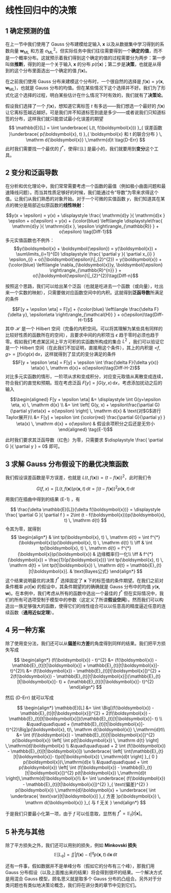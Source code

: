 # 线性回归中的决策
## 1 确定预测的值
在上一节中我们使用了 Gauss 分布建模给定输入 $\boldsymbol{x}$ 以及从数据集中学习得到的系数向量 $\boldsymbol{w}_{\text{ML}}$ 和方差 $\sigma^{2}_{\text{ML}}$。但实际任务中我们往往需要得到一个**确定的值**，而不是一个概率分布。这就预示着我们得到这个确定的值的过程需要分为两步：第一步叫做**推断**，得到的是一个关于输入 $\boldsymbol{x}$ 的分布 $p(t|\boldsymbol{x})$；第二步是**决策**，也就是从得到的这个分布里面选出一个确定的值 $f(\boldsymbol{x})$。

在之前我们使用 Gauss 分布来建模这个分布时，一个很自然的选择是 $f(\boldsymbol{x}) = y(\boldsymbol{x}, \boldsymbol{w}_{\text{ML}})$，也就是 Gauss 分布的均值。但在某些情况下这个选择并不好。我们为了形式化这个选择的过程，明白某些估计在什么情况下时有效的，我们就有了**决策论**。

假设我们选择了一个 $f(\boldsymbol{x})$，想知道它离标签 $t$ 有多远——我们想选一个最好的 $f(\boldsymbol{x})$ 让它离标签越近越好。可是我们并不知道标签到底是多少——或者说我们只知道标签的分布，这样我们就只能尝试最小化误差的期望
$$
\mathbb{E}[L] = \iint \underbrace{ L(t, f(\boldsymbol{x})) }_{ 误差函数 }\underbrace{ p(\boldsymbol{x}, t) }_{ \boldsymbol{x} 和 t 的联合分布 } \, \mathrm d{\boldsymbol{x}} \,\mathrm{d}t \tag{D-Err}
$$
此时我们需要找一个最优的 $f^{*}$，使得$\mathbb{E}[L]$ 是最小的，我们就要用到**变分**这个工具。

## 2 变分和泛函导数
在分析和优化理论中，我们常常需要考虑一个函数的最值（例如极小曲面问题和最速降线问题）。而当其性质足够好的时候，我们能通过令“导数”为零来求得这个值。让我们从我们熟悉的对象开始。对于一个可微的实值函数 $y$，我们知道其在某点的微分是局部近似原函数的**线性映射**：

$$y(x + \epsilon) = y(x) + \displaystyle \frac{ \mathrm{d}y }{ \mathrm{d}x } \epsilon + o(\epsilon)  = y(x) + {\color{blue} \left\langle \displaystyle\frac{ \mathrm{d}y }{ \mathrm{d}x }, \epsilon \right\rangle_{\mathbb{R}} }   + o(\epsilon) \tag{Diff-1}$$多元实值函数也不例外： $$y(\boldsymbol{x} + \boldsymbol{\epsilon}) = y(\boldsymbol{x}) + \sum\limits_{i=1}^{D} \displaystyle \frac{ \partial y }{ \partial x_{i} } \epsilon_{i} + o(\|\boldsymbol{\epsilon}\|_{2}^{2}) = y(\boldsymbol{x}) + {\color{blue} \left\langle \nabla_{\boldsymbol{x}}y, \boldsymbol{\epsilon} \right\rangle_{\mathbb{R}^{n}} }  + o(\|\boldsymbol{\epsilon}\|_{2}^{2})\tag{Diff-n}$$

按照这个思路，我们可以给出某个泛函（也就是吃进去一个函数（或向量），吐出来一个实数的映射），只需要做对应函数空间中的内积。这就得到**泛函导数**所满足的条件 

$$F[y + \epsilon \eta] = F[y] + {\color{blue} \left\langle \frac{\delta F}{\delta y}, \epsilon\eta \right\rangle_{\mathcal{H}} }  + o(\epsilon)\tag{Diff-H-1}$$其中 $\mathcal{H}$ 是一个 Hilbert 空间（完备的内积空间。可以将其理解为某些具有同样的比较好性质的函数所在的空间），且要求中间的内积项当 $\epsilon$ 趋于零时必须也趋于零。假如我们考虑某区间上平方可积的实函数所构成的集合 $L^{2}$ ，我们可以验证它是一个 Hilbert 空间（在此我们不加证明，直接用这个条件），其上的内积是 $\displaystyle \big< f, g \big> = \int {f(x)g(x)} \, \mathrm d{x}$，这样就得到了显式的变分满足的条件 $$F[y + \epsilon \eta] = F[y] + \epsilon \int \frac{\delta F}{\delta y(x)} \eta(x) \, \mathrm d{x}+ o(\epsilon)\tag{Diff-H-2}$$对比多元实函数的情形，一阶项从求和变成积分，对应变元取值从离散变成连续，符合我们的直觉和预期。现在考虑泛函 $F[y] = \displaystyle \int G(y, x) \, \mathrm d{x}$，考虑添加扰动之后的输入 

$$\begin{aligned} F[y + \epsilon \eta] &= \displaystyle \int G(y+\epsilon \eta, x) \, \mathrm d{x} \\ &= \int \left[ G(y, x) + \epsilon\frac{\partial G}{\partial y}\eta(x) + o(\epsilon) \right] \, \mathrm d{x} & \text{对$G$进行Taylor展开}\\ &= F[y] + \epsilon \int {\color{red} \frac{\partial G}{\partial y} } \eta(x) \, \mathrm d{x} + o(\epsilon) & 假设余项积分之后还是无穷小 \end{aligned} \tag{E-1}$$

此时我们要求其泛函导数（红色）为零，只需要求 $\displaystyle \frac{ \partial G }{ \partial y }  = 0$ 即可。

## 3 求解 Gauss 分布假设下的最优决策函数
我们假设误差函数是平方误差，也就是 $L(t, f(\boldsymbol{x})) = (t - f(\boldsymbol{x}))^{2}$，此时我们令 

$$\displaystyle G(f, x) = \int L(t, f(\boldsymbol{x}))p(\boldsymbol{x}, t) \, \mathrm d{t} = \int (t - f(\boldsymbol{x}))^{2}p(\boldsymbol{x}, t) \, \mathrm d{t} $$ 

用我们在插曲中得到的结果 (E-1) ，有

$$
\frac{\delta \mathbb{E}[L]}{\delta f(\boldsymbol{x})} = \displaystyle \frac{ \partial G }{ \partial f } = 2\int (t - f(\boldsymbol{x}))p(\boldsymbol{x}, t) \, \mathrm d{t} 
$$
令其为零，就得到
$$
\begin{align*}
& \int tp(\boldsymbol{x}, t) \, \mathrm d{t}  = \int f^{*}(\boldsymbol{x})p(\boldsymbol{x}, t) \, \mathrm d{t} \\
\iff & \int tp(\boldsymbol{x}, t) \, \mathrm d{t} = f^{*}(\boldsymbol{x})p(\boldsymbol{x}) & 边缘概率归一化\\
\iff & f^{*}(\boldsymbol{x}) = \frac{1}{p(\boldsymbol{x})} \int tp(\boldsymbol{x}, t) \, \mathrm d{t} = \int tp(t|\boldsymbol{x}) \, \mathrm d{t} = \mathbb{E}_{t}[t|\boldsymbol{x}]. & \text{Bayes公式}
\end{align*}
$$
这个结果说明最优的决策 $f^{*}$ 选择固定了 $\boldsymbol{x}$ 下的标签值的条件期望。在我们之前对条件概率 $p(t|\boldsymbol{x})$ 的假设中，其条件期望的的确确就是 Gauss 分布中的均值 $y(\boldsymbol{x}, \boldsymbol{w})$。在本例中，我们考虑从所有的函数中选出一个最佳的 $f^{*}$ 但在实际情况中，我们的所有可选项受制于模型中的参数（这定义了所谓**假设空间**）。然而我们可以构造出一族足够强大的函数，使得它们的线性组合可以以任意高的精度逼近任意的连续函数（**通用近似定理**）。

## 4 另一种方案
除了使用变分法，我们还可以从**偏差**和**方差**的角度得到同样的结果。我们把平方损失写成

$$
\begin{align*}
(f(\boldsymbol{x}) - t)^{2} &= (f(\boldsymbol{x}) - \mathbb{E}_{t}[t|\boldsymbol{x}] + \mathbb{E}_{t}[t|\boldsymbol{x}]- t)^{2}\\
&= (f(\boldsymbol{x}) - \mathbb{E}_{t}[t|\boldsymbol{x}])^{2} + 2(f(\boldsymbol{x}) - \mathbb{E}_{t}[t|\boldsymbol{x}])(\mathbb{E}_{t}[t|\boldsymbol{x}]- t) + (\mathbb{E}_{t}[t|\boldsymbol{x}]- t)^{2}
\end{align*}
$$

然后 (D-Err) 就可以写成

$$
\begin{align*}
\mathbb{E}[L] &= \iint \Big[(f(\boldsymbol{x}) - \mathbb{E}_{t}[t|\boldsymbol{x}])^{2} + 2(f(\boldsymbol{x}) - \mathbb{E}_{t}[t|\boldsymbol{x}])(\mathbb{E}_{t}[t|\boldsymbol{x}]- t) \\ &\quad\quad\quad   + (\mathbb{E}_{t}[t|\boldsymbol{x}]- t)^{2}\Big]p(\boldsymbol{x}, t)\, \mathrm d{\boldsymbol{x}} \,\mathrm{d}t\\
&= \int (f(\boldsymbol{x}) - \mathbb{E}_{t}[t|\boldsymbol{x}])^{2}  p(\boldsymbol{x}) \left[ \int p(t|\boldsymbol{x}) \, \mathrm d{t} \right] \,\mathrm{d}\boldsymbol{x} \\ &\quad\quad\quad + 2 \int (f(\boldsymbol{x}) - \mathbb{E}_{t}[t|\boldsymbol{x}]) \underbrace{ \left[ \int(\mathbb{E}_{t}[t|\boldsymbol{x}]- t)p(t|\boldsymbol{x}) \,\mathrm{d}t \right] }_{ 0 } p(\boldsymbol{x})\,\mathrm{d}x
\\ &\quad\quad\quad + \int p(\boldsymbol{x}) \left[ \int (f(\boldsymbol{x}) - \mathbb{E}_{t}[t|\boldsymbol{x}])^{2}  p(t|\boldsymbol{x}) \,\mathrm{d}t \right]\,\mathrm{d}\boldsymbol{x}\\
&= \int \underbrace{ (f(\boldsymbol{x}) - \mathbb{E}_{t}[t|\boldsymbol{x}])^{2} }_{ \text{偏差}^{2} }  p(\boldsymbol{x}) \,\mathrm{d}\boldsymbol{x} + \underbrace{ \int \underbrace{ \text{var}[t|\boldsymbol{x}] }_{ 方差 }p(\boldsymbol{x}) \, \mathrm d{\boldsymbol{x}} }_{ 与 f 无关 } 
\end{align*}
$$

于是我们只要最小化第一项，由于 $f$ 可以任意取，显然有 $f^{*} = \mathbb{E}_{t}[t|\boldsymbol{x}]$。

## 5 补充与其他
除了平方损失之外，我们还可以用别的损失，例如 **Minkovski 损失**
$$
\mathbb{E}[L_{q}] = \iint |f(\boldsymbol{x}) - t|^{q}p(\boldsymbol{x}, t)\,\mathrm{d}\boldsymbol{x}\,\mathrm{d}t
$$

还有一件事，假如数据并不是单峰分布（假如它的分布有三个峰），那我们用 Gauss 分布假设（以及上面推出来的结果）将会得到很坏的结果。一个解决方式是用混合 Gauss 模型，顾名思义就是取多个 Gauss 分布的凸组合。另外对于分类问题也有类似地决策论概念，我们将在讲分类的章节中见到它们。
